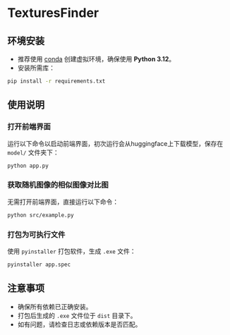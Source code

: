 # TexturesFinder

## 环境安装

+ 推荐使用 [conda](https://docs.conda.io/en/latest/) 创建虚拟环境，确保使用 **Python 3.12**。
+ 安装所需库：
```bash
pip install -r requirements.txt
```

## 使用说明

### 打开前端界面
运行以下命令以启动前端界面，初次运行会从huggingface上下载模型，保存在 `model/` 文件夹下：
```bash
python app.py
```

### 获取随机图像的相似图像对比图
无需打开前端界面，直接运行以下命令：
```bash
python src/example.py
```

### 打包为可执行文件
使用 `pyinstaller` 打包软件，生成 `.exe` 文件：
```bash
pyinstaller app.spec
```

## 注意事项
- 确保所有依赖已正确安装。
- 打包后生成的 `.exe` 文件位于 `dist` 目录下。
- 如有问题，请检查日志或依赖版本是否匹配。